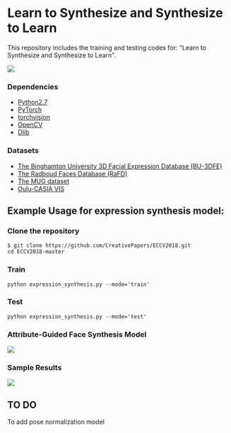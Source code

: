 # Learn to Synthesize and Synthesize to Learn
This repository includes the training and testing codes for: "Learn to Synthesize and Synthesize to Learn".

![](https://github.com/CreativePapers/ECCV2018/blob/master/146_fake.png)

### Dependencies
- [Python2.7](https://www.anaconda.com/download/#linux)
- [PyTorch](http://pytorch.org/)
- [torchvision](http://pytorch.org/docs/master/torchvision)
- [OpenCV](https://opencv.org/)
- [Dlib](http://dlib.net/)

### Datasets
- [The Binghamton University 3D Facial Expression Database (BU-3DFE)](http://www.cs.binghamton.edu/~lijun/Research/3DFE/3DFE_Analysis.html)
- [The Radboud Faces Database (RaFD)](http://www.socsci.ru.nl:8180/RaFD2/RaFD?p=main)
- [The MUG dataset](https://mug.ee.auth.gr/fed/)
- [Oulu-CASIA VIS](http://www.cse.oulu.fi/CMV/Downloads/Oulu-CASIA)

## Example Usage for expression synthesis model:

### Clone the repository
```
$ git clone https://github.com/CreativePapers/ECCV2018.git
cd ECCV2018-master
```
### Train
```
python expression_synthesis.py --mode='train'
```
### Test
```
python expression_synthesis.py --mode='test'
```
### Attribute-Guided Face Synthesis Model

![](https://github.com/CreativePapers/ECCV2018/blob/master/Diagram.png)




### Sample Results 


![](https://github.com/CreativePapers/ECCV2018/blob/master/10_fake.png)

## TO DO
To add pose normalization model





